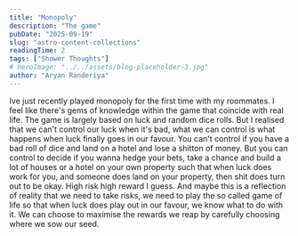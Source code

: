```yaml
---
title: "Monopoly"
description: "The game"
pubDate: "2025-09-19"
slug: "astro-content-collections"
readingTime: 2
tags: ["Shower Thoughts"]
# heroImage: "../../assets/blog-placeholder-3.jpg"
author: "Aryan Randeriya"
---
```


Ive just recently played monopoly for the first time with my roommates. I feel like there's gems of knowledge within the game that coincide with real life. The game is largely based on luck and random dice rolls. But I realised that we can't control our luck when it's bad, what we can control is what happens when luck finally goes in our favour. You can't control if you have a bad roll of dice and land on a hotel and lose a shitton of money. But you can control to decide if you wanna hedge your bets, take a chance and build a lot of houses or a hotel on your own property such that when luck does work for you, and someone does land on your property, then shit does turn out to be okay. High risk high reward I guess. And maybe this is a reflection of reality that we need to take risks, we need to play the so called game of life so that when luck does play out in our favour, we know what to do with it. We can choose to maximise the rewards we reap by carefully choosing where we sow our seed.
